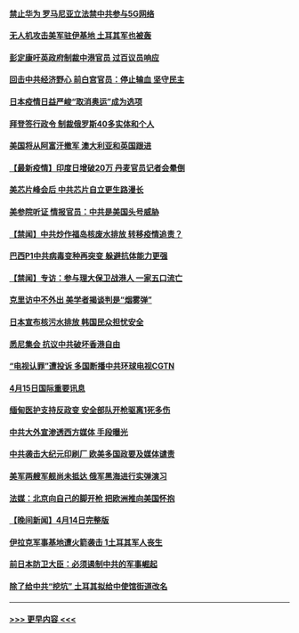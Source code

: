 #### [禁止华为 罗马尼亚立法禁中共参与5G网络](../pages/prog202/a103097118.md?t=04160802) 
#### [无人机攻击美军驻伊基地 土耳其军也被轰](../pages/prog202/a103097072.md?t=04160802) 
#### [彭定康吁英政府制裁中港官员 过百议员响应](../pages/prog202/a103097031.md?t=04160802) 
#### [回击中共经济野心 前白宫官员：停止输血 坚守民主](../pages/prog202/a103097047.md?t=04160802) 
#### [日本疫情日益严峻“取消奥运”成为选项](../pages/prog202/a103097012.md?t=04160802) 
#### [拜登签行政令 制裁俄罗斯40多实体和个人](../pages/prog202/a103096871.md?t=04160802) 
#### [美国将从阿富汗撤军 澳大利亚和英国跟进](../pages/prog202/a103096868.md?t=04160802) 
#### [【最新疫情】印度日增破20万 丹麦官员记者会晕倒](../pages/prog202/a103096874.md?t=04160802) 
#### [美芯片峰会后 中共芯片自立更生路漫长](../pages/prog202/a103096877.md?t=04160802) 
#### [美参院听证 情报官员：中共是美国头号威胁](../pages/prog202/a103096862.md?t=04160802) 
#### [【禁闻】中共炒作福岛核废水排放 转移疫情追责？](../pages/prog202/a103096854.md?t=04160802) 
#### [巴西P1中共病毒变种再突变 躲避抗体能力更强](../pages/prog202/a103096765.md?t=04160802) 
#### [【禁闻】专访：参与理大保卫战港人 一家五口流亡](../pages/prog202/a103096842.md?t=04160802) 
#### [克里访中不外出 美学者揭谈判是“烟雾弹”](../pages/prog202/a103096815.md?t=04160802) 
#### [日本宣布核污水排放 韩国民众担忧安全](../pages/prog202/a103096802.md?t=04160802) 
#### [悉尼集会 抗议中共破坏香港自由](../pages/prog202/a103096780.md?t=04160802) 
#### [“电视认罪”遭投诉 多国断播中共环球电视CGTN](../pages/prog202/a103096692.md?t=04160802) 
#### [4月15日国际重要讯息](../pages/prog202/a103096614.md?t=04160802) 
#### [缅甸医护支持反政变 安全部队开枪驱离1死多伤](../pages/prog202/a103096575.md?t=04160802) 
#### [中共大外宣渗透西方媒体 手段曝光](../pages/prog202/a103096557.md?t=04160802) 
#### [中共袭击大纪元印刷厂 欧美多国政要及媒体谴责](../pages/prog202/a103096546.md?t=04160802) 
#### [美军两艘军舰尚未抵达 俄军黑海进行实弹演习](../pages/prog202/a103096477.md?t=04160802) 
#### [法媒：北京向自己的脚开枪 把欧洲推向美国怀抱](../pages/prog202/a103096495.md?t=04160802) 
#### [【晚间新闻】4月14日完整版](../pages/prog202/a103096441.md?t=04160802) 
#### [伊拉克军事基地遭火箭袭击 1土耳其军人丧生](../pages/prog202/a103096456.md?t=04160802) 
#### [前日本防卫大臣：必须遏制中共的军事崛起](../pages/prog202/a103095987.md?t=04160802) 
#### [除了给中共“挖坑” 土耳其拟给中使馆街道改名](../pages/prog202/a103096274.md?t=04160802) 

----
#### [ >>> 更早内容 <<< ](../indexes/prog202-earlier.md)
